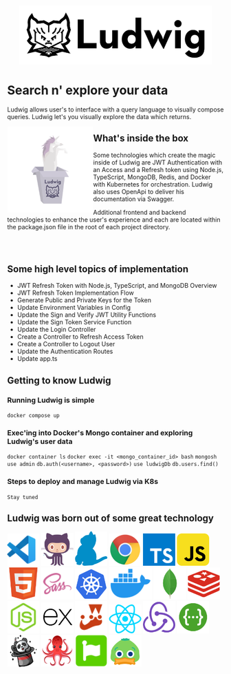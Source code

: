 <p align="center">
<img alt="Ludwig logo" width="450" src="./assets/ludwig/logo.svg" />
</p>

# Search n' explore your data

Ludwig allows user's to interface with a query language to visually compose queries. Ludwig let's you visually explore the data which returns.

<img alt="unicorn in the box" align="left" src="./assets/ludwig/images/unicorn-in-a-box.svg" width="200" />

## What's inside the box

Some technologies which create the magic inside of Ludwig are JWT Authentication with an Access and a Refresh token using Node.js, TypeScript, MongoDB, Redis, and Docker with Kubernetes for orchestration. Ludwig also uses OpenApi to deliver his documentation via Swagger.

Additional frontend and backend technologies to enhance the user's experience and each are located within the package.json file in the root of each project directory.

<br><br>

## Some high level topics of implementation

- JWT Refresh Token with Node.js, TypeScript, and MongoDB Overview
- JWT Refresh Token Implementation Flow
- Generate Public and Private Keys for the Token
- Update Environment Variables in Config
- Update the Sign and Verify JWT Utility Functions
- Update the Sign Token Service Function
- Update the Login Controller
- Create a Controller to Refresh Access Token
- Create a Controller to Logout User
- Update the Authentication Routes
- Update app.ts

## Getting to know Ludwig

### Running Ludwig is simple

`docker compose up`

### Exec'ing into Docker's Mongo container and exploring Ludwig's user data

`docker container ls`
`docker exec -it <mongo_container_id> bash`
`mongosh`
`use admin`
`db.auth(<username>, <password>)`
`use ludwigDb`
`db.users.find()`

### Steps to deploy and manage Ludwig via K8s

`Stay tuned`

## Ludwig was born out of some great technology

<img alt="VS Code" src="./assets/vendor-logos/vs-code.svg" width="75" />
<img alt="Github" src="./assets/vendor-logos/github.svg" width="75" />
<img alt="Yarn" src="./assets/vendor-logos/yarn.svg" width="75" />
<img alt="Chrome" src="./assets/vendor-logos/chrome.svg" width="75" />
<img alt="Typescript" src="./assets/vendor-logos/typescript.svg" width="75" />
<img alt="Javascript" src="./assets/vendor-logos/javascript.svg" width="75" />
<img alt="HTML5" src="./assets/vendor-logos/html5.svg" width="75" />
<img alt="Sass" src="./assets/vendor-logos/sass.svg" width="75" />
<img alt="K8s" src="./assets/vendor-logos/kubernetes.svg" width="75" />
<img alt="Docker" src="./assets/vendor-logos/docker.svg" width="100" />
<img alt="Mongo DB" src="./assets/vendor-logos/mongodb.svg" width="75" />
<img alt="Redis" src="./assets/vendor-logos/redis.svg" width="75" />
<img alt="Node JS" src="./assets/vendor-logos/node-js.svg" width="75" />
<img alt="Express JS" src="./assets/vendor-logos/express-js.svg" width="75" />
<img alt="Jest" src="./assets/vendor-logos/jest.svg" width="75" />
<img alt="React JS" src="./assets/vendor-logos/react.svg" width="75" />
<img alt="Redux" src="./assets/vendor-logos/redux.svg" width="75" />
<img alt="Swagger" src="./assets/vendor-logos/swagger.svg" width="75" />
<img alt="Faker JS" src="./assets/vendor-logos/fakerjs.svg" width="75" />
<img alt="React Testing Library" src="./assets/vendor-logos/react-testing-library.png" width="75" />
<img alt="Font Awesome" src="./assets/vendor-logos/fontawesome.svg" width="75" />
<img alt="Icon Duck" src="./assets/vendor-logos/duck.svg" width="75" />
